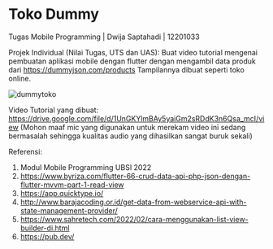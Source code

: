 # Toko Dummy
Tugas Mobile Programming | Dwija Saptahadi | 12201033

Projek Individual (Nilai Tugas, UTS dan UAS): 
Buat video tutorial mengenai pembuatan aplikasi mobile dengan flutter dengan mengambil data produk dari https://dummyjson.com/products 
Tampilannya dibuat seperti toko online.

![dummytoko](https://user-images.githubusercontent.com/1516950/175386945-b6026277-8c11-41b2-aa00-cf8fbfe3fd4f.jpeg)

Video Tutorial yang dibuat: https://drive.google.com/file/d/1UnGKYlmBAy5yaiGm2sRDdK3n6Qsa_mcI/view
(Mohon maaf mic yang digunakan untuk merekam video ini sedang bermasalah sehingga kualitas audio yang dihasilkan sangat buruk sekali)

Referensi:
1. Modul Mobile Programming UBSI 2022
2. https://www.byriza.com/flutter-66-crud-data-api-php-json-dengan-flutter-mvvm-part-1-read-view
3. https://app.quicktype.io/
4. http://www.barajacoding.or.id/get-data-from-webservice-api-with-state-management-provider/
5. https://www.sahretech.com/2022/02/cara-menggunakan-list-view-builder-di.html
6. https://pub.dev/
